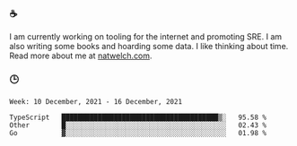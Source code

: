 ### ☕

I am currently working on tooling for the internet and promoting SRE. I am also writing some books and hoarding some data. I like thinking about time. Read more about me at [natwelch.com](https://natwelch.com).

### 🕒

<!--START_SECTION:waka-->
```text
Week: 10 December, 2021 - 16 December, 2021

TypeScript   ███████████████████████████████████████▒░   95.58 % 
Other        █░░░░░░░░░░░░░░░░░░░░░░░░░░░░░░░░░░░░░░░░   02.43 % 
Go           ▓░░░░░░░░░░░░░░░░░░░░░░░░░░░░░░░░░░░░░░░░   01.98 % 
```
<!--END_SECTION:waka-->
